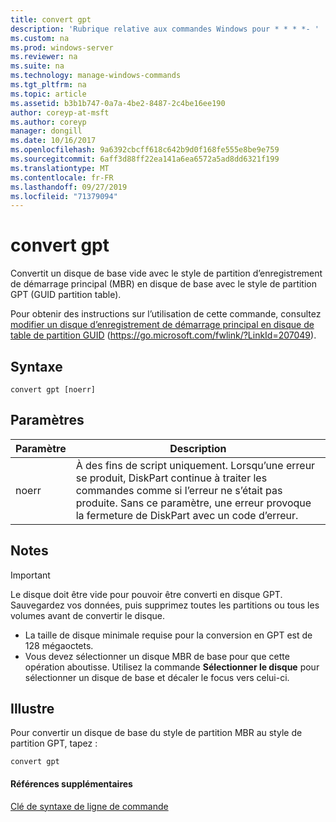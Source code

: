 ```yaml
---
title: convert gpt
description: 'Rubrique relative aux commandes Windows pour * * * *- '
ms.custom: na
ms.prod: windows-server
ms.reviewer: na
ms.suite: na
ms.technology: manage-windows-commands
ms.tgt_pltfrm: na
ms.topic: article
ms.assetid: b3b1b747-0a7a-4be2-8487-2c4be16ee190
author: coreyp-at-msft
ms.author: coreyp
manager: dongill
ms.date: 10/16/2017
ms.openlocfilehash: 9a6392cbcff618c642b9d0f168fe555e8be9e759
ms.sourcegitcommit: 6aff3d88ff22ea141a6ea6572a5ad8dd6321f199
ms.translationtype: MT
ms.contentlocale: fr-FR
ms.lasthandoff: 09/27/2019
ms.locfileid: "71379094"
---
```

# <a name="convert-gpt"></a>convert gpt



Convertit un disque de base vide avec le style de partition d’enregistrement de démarrage principal (MBR) en disque de base avec le style de partition GPT (GUID partition table).

Pour obtenir des instructions sur l’utilisation de cette commande, consultez [modifier un disque d’enregistrement de démarrage principal en disque de table de partition GUID](https://go.microsoft.com/fwlink/?LinkId=207049) (https://go.microsoft.com/fwlink/?LinkId=207049).

## <a name="syntax"></a>Syntaxe

```
convert gpt [noerr]
```

## <a name="parameters"></a>Paramètres

|Paramètre|Description|
|---------|-----------|
|noerr|À des fins de script uniquement. Lorsqu’une erreur se produit, DiskPart continue à traiter les commandes comme si l’erreur ne s’était pas produite. Sans ce paramètre, une erreur provoque la fermeture de DiskPart avec un code d’erreur.|

## <a name="remarks"></a>Notes

> [!IMPORTANT]
> Le disque doit être vide pour pouvoir être converti en disque GPT. Sauvegardez vos données, puis supprimez toutes les partitions ou tous les volumes avant de convertir le disque.
> -   La taille de disque minimale requise pour la conversion en GPT est de 128 mégaoctets.
> -   Vous devez sélectionner un disque MBR de base pour que cette opération aboutisse. Utilisez la commande **Sélectionner le disque** pour sélectionner un disque de base et décaler le focus vers celui-ci.

## <a name="BKMK_examples"></a>Illustre

Pour convertir un disque de base du style de partition MBR au style de partition GPT, tapez :
```
convert gpt
```

#### <a name="additional-references"></a>Références supplémentaires

[Clé de syntaxe de ligne de commande](command-line-syntax-key.md)

